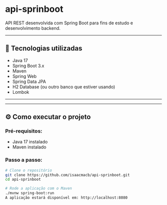 # api-sprinboot

API REST desenvolvida com Spring Boot para fins de estudo e desenvolvimento backend.

---

## 🚀 Tecnologias utilizadas

- Java 17
- Spring Boot 3.x
- Maven
- Spring Web
- Spring Data JPA
- H2 Database (ou outro banco que estiver usando)
- Lombok

---

---

## ⚙️ Como executar o projeto

### Pré-requisitos:

- Java 17 instalado
- Maven instalado

### Passo a passo:

```bash
# Clone o repositório
git clone https://github.com/isaacmacb/api-sprinboot.git
cd api-sprinboot

# Rode a aplicação com o Maven
./mvnw spring-boot:run
A aplicação estará disponível em: http://localhost:8080



